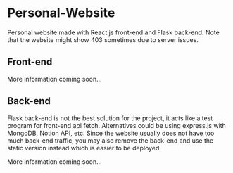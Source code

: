 # Personal-Website
Personal website made with React.js front-end and Flask back-end. Note that the website might show 403 sometimes due to server issues.

## Front-end
More information coming soon...

## Back-end
Flask back-end is not the best solution for the project, it acts like a test program for front-end api fetch. Alternatives could be using express.js with MongoDB, Notion API, etc. Since the website usually does not have too much back-end traffic, you may also remove the back-end and use the static version instead which is easier to be deployed.

More information coming soon...
